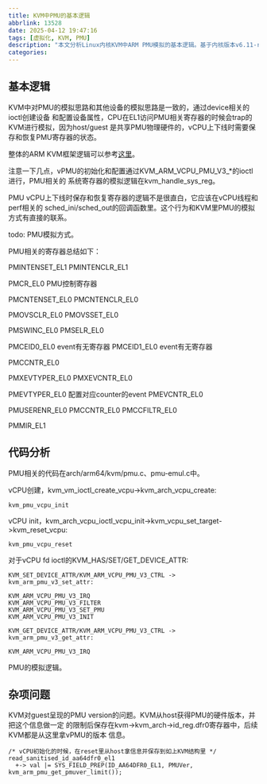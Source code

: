 ```yaml
---
title: KVM中PMU的基本逻辑
abbrlink: 13528
date: 2025-04-12 19:47:16
tags: [虚拟化, KVM, PMU]
description: "本文分析Linux内核KVM中ARM PMU模拟的基本逻辑。基于内核版本v6.11-rc7。"
categories:
---
```


基本逻辑
---------

KVM中对PMU的模拟思路和其他设备的模拟思路是一致的，通过device相关的ioctl创建设备
和配置设备属性，CPU在EL1访问PMU相关寄存器的时候会trap的KVM进行模拟，因为host/guest
是共享PMU物理硬件的，vCPU上下线时需要保存和恢复PMU寄存器的状态。

整体的ARM KVM框架逻辑可以参考[这里](https://wangzhou.github.io/Linux内核ARM64-KVM虚拟化基本逻辑/)。

注意一下几点，vPMU的初始化和配置通过KVM_ARM_VCPU_PMU_V3_*的ioctl进行，PMU相关的
系统寄存器的模拟逻辑在kvm_handle_sys_reg。

PMU vCPU上下线时保存和恢复寄存器的逻辑不是很直白，它应该在vCPU线程和perf相关的
sched_ini/sched_out的回调函数里。这个行为和KVM里PMU的模拟方式有直接的联系。

todo: PMU模拟方式。

PMU相关的寄存器总结如下：

  PMINTENSET_EL1
  PMINTENCLR_EL1
  
  PMCR_EL0              PMU控制寄存器
  
  PMCNTENSET_EL0
  PMCNTENCLR_EL0
  
  PMOVSCLR_EL0
  PMOVSSET_EL0
  
  PMSWINC_EL0
  PMSELR_EL0
  
  PMCEID0_EL0           event有无寄存器
  PMCEID1_EL0           event有无寄存器
  
  PMCCNTR_EL0
  
  PMXEVTYPER_EL0
  PMXEVCNTR_EL0

  PMEVTYPER<n>_EL0      配置对应counter的event
  PMEVCNTR<n>_EL0
  
  PMUSERENR_EL0
  PMCCNTR_EL0
  PMCCFILTR_EL0
  
  PMMIR_EL1

代码分析
---------

PMU相关的代码在arch/arm64/kvm/pmu.c、pmu-emul.c中。

vCPU创建，kvm_vm_ioctl_create_vcpu->kvm_arch_vcpu_create:
```
kvm_pmu_vcpu_init
```

vCPU init，kvm_arch_vcpu_ioctl_vcpu_init->kvm_vcpu_set_target->kvm_reset_vcpu:
```
kvm_pmu_vcpu_reset
```

对于vCPU fd ioctl的KVM_HAS/SET/GET_DEVICE_ATTR:
```
KVM_SET_DEVICE_ATTR/KVM_ARM_VCPU_PMU_V3_CTRL -> kvm_arm_pmu_v3_set_attr:

KVM_ARM_VCPU_PMU_V3_IRQ
KVM_ARM_VCPU_PMU_V3_FILTER
KVM_ARM_VCPU_PMU_V3_SET_PMU
KVM_ARM_VCPU_PMU_V3_INIT

KVM_GET_DEVICE_ATTR/KVM_ARM_VCPU_PMU_V3_CTRL -> kvm_arm_pmu_v3_get_attr:

KVM_ARM_VCPU_PMU_V3_IRQ
```

PMU的模拟逻辑。

杂项问题
---------

KVM对guest呈现的PMU version的问题。KVM从host获得PMU的硬件版本，并把这个信息做一定
的限制后保存在kvm->kvm_arch->id_reg.dfr0寄存器中，后续KVM都是从这里拿vPMU的版本
信息。
```
/* vCPU初始化的时候，在reset里从host拿信息并保存到如上KVM结构里 */
read_sanitised_id_aa64dfr0_el1
  +-> val |= SYS_FIELD_PREP(ID_AA64DFR0_EL1, PMUVer, kvm_arm_pmu_get_pmuver_limit());
```



